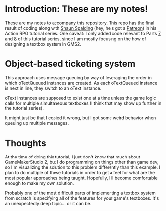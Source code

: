 # Introduction: These are my notes!
These are my notes to accompany this repository. This repo has the final result of coding along with [Shaun Spalding](https://www.youtube.com/channel/UCn7FE3Tx391g1tWPv-1tv7Q) (hey, he's got a [Patreon](https://www.patreon.com/shaunjs)) in his Action RPG tutorial series. One caveat: I only added code relevant to Parts [7](https://www.youtube.com/watch?v=BUxkMDTnxn8&list=PLPRT_JORnIuosvhfax2TQTEmN7OYTcSvK&index=7) and [8](https://www.youtube.com/watch?v=xMYC53fv4FU&list=PLPRT_JORnIuosvhfax2TQTEmN7OYTcSvK&index=8) of this tutorial series, since I am mostly focusing on the how of designing a textbox system in GMS2.

# Object-based ticketing system
This approach uses message queuing by way of leveraging the order in which oTextQueued instances are created. As each oTextQueued instance is next in line, they switch to an oText instance.

oText instances are supposed to exist one at a time unless the game logic calls for multiple simultaneous textboxes (I think that may show up further in the tutorial series).

It might just be that I copied it wrong, but I got some weird behavior when queuing up multiple messages.

# Thoughts
At the time of doing this tutorial, I just don't know that much about GameMakerStudio 2, but I do programming on things other than game dev, so I'm visualizing the solution to this problem differently than this example. I plan to do multiple of these tutorials in order to get a feel for what are the most popular approaches being taught. Hopefully, I'll become comfortable enough to make my own solution.

Probably one of the most difficult parts of implementing a textbox system from scratch is specifying all of the features for your game's textboxes. It's an unexpectedly deep topic... or it can be.
